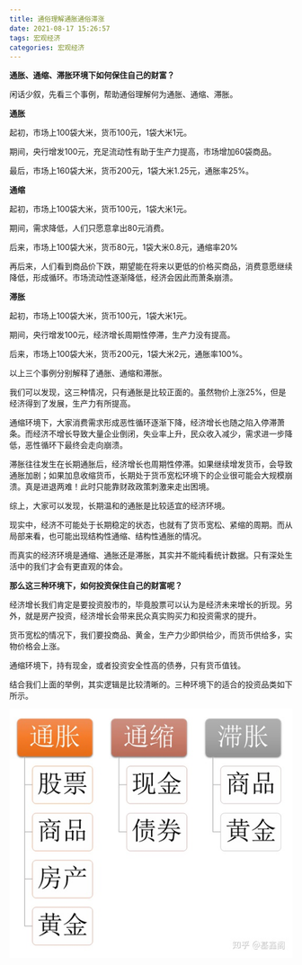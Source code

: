 ```yaml
---
title: 通俗理解通胀通俗滞涨
date: 2021-08-17 15:26:57
tags: 宏观经济
categories: 宏观经济
---
```




**通胀、通缩、滞胀环境下如何保住自己的财富？**

闲话少叙，先看三个事例，帮助通俗理解何为通胀、通缩、滞胀。

**通胀**

起初，市场上100袋大米，货币100元，1袋大米1元。

期间，央行增发100元，充足流动性有助于生产力提高，市场增加60袋商品。

最后，市场上160袋大米，货币200元，1袋大米1.25元，通胀率25%。

**通缩**

起初，市场上100袋大米，货币100元，1袋大米1元。

期间，需求降低，人们只愿意拿出80元消费。

后来，市场上100袋大米，货币80元，1袋大米0.8元，通缩率20%

再后来，人们看到商品价下跌，期望能在将来以更低的价格买商品，消费意愿继续降低，形成循环。市场流动性逐渐降低，经济会因此而萧条崩溃。

**滞胀**

起初，市场上100袋大米，货币100元，1袋大米1元。

期间，央行增发100元，经济增长周期性停滞，生产力没有提高。

后来，市场上100袋大米，货币200元，1袋大米2元，通胀率100%。

以上三个事例分别解释了通胀、通缩和滞胀。

<!--more-->

我们可以发现，这三种情况，只有通胀是比较正面的。虽然物价上涨25%，但是经济得到了发展，生产力有所提高。

通缩环境下，大家消费需求形成恶性循环逐渐下降，经济增长也随之陷入停滞萧条。而经济不增长导致大量企业倒闭，失业率上升，民众收入减少，需求进一步降低，恶性循环下最终会走向崩溃。

滞胀往往发生在长期通胀后，经济增长也周期性停滞。如果继续增发货币，会导致通胀加剧；如果加息收缩货币，长期处于货币宽松环境下的企业很可能会大规模崩溃。真是进退两难！此时只能靠财政政策刺激来走出困境。

综上，大家可以发现，长期温和的通胀是比较适宜的经济环境。

现实中，经济不可能处于长期稳定的状态，也就有了货币宽松、紧缩的周期。而从局部来看，也可能出现结构性通缩、结构性通胀的情况。

而真实的经济环境是通缩、通胀还是滞胀，其实并不能纯看统计数据。只有深处生活中的我们才会有更直观的体会。

**那么这三种环境下，如何投资保住自己的财富呢？**

经济增长我们肯定是要投资股市的，毕竟股票可以认为是经济未来增长的折现。另外，就是房产投资，经济增长会带来民众真实购买力和投资需求的提升。

货币宽松的情况下，我们要投商品、黄金，生产力少即供给少，而货币供给多，实物价格会上涨。

通缩环境下，持有现金，或者投资安全性高的债券，只有货币值钱。

结合我们上面的举例，其实逻辑是比较清晰的。三种环境下的适合的投资品类如下所示。

![img](/images/通胀滞涨通缩理财.jpg) 

